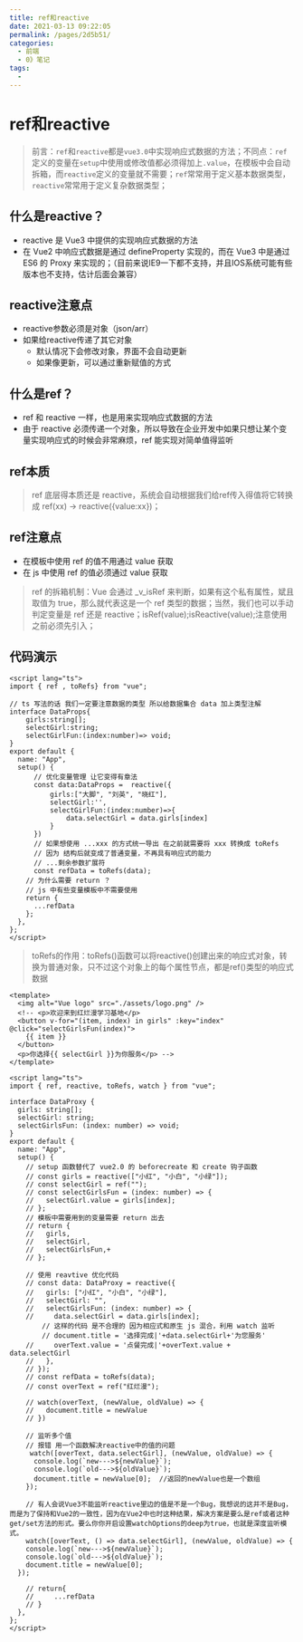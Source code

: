 ```yaml
---
title: ref和reactive
date: 2021-03-13 09:22:05
permalink: /pages/2d5b51/
categories:
  - 前端
  - 0》笔记
tags:
  - 
---
```


# ref和reactive
> 前言：`ref`和`reactive`都是`vue3.0`中实现响应式数据的方法；不同点：`ref`定义的变量在`setup`中使用或修改值都必须得加上`.value`，在模板中会自动拆箱，而`reactive`定义的变量就不需要；`ref`常常用于定义基本数据类型，`reactive`常常用于定义复杂数据类型；


## 什么是reactive？
- reactive 是 Vue3 中提供的实现响应式数据的方法
- 在 Vue2 中响应式数据是通过 defineProperty 实现的，而在 Vue3 中是通过 ES6 的 Proxy 来实现的；（目前来说IE9一下都不支持，并且IOS系统可能有些版本也不支持，估计后面会兼容）

## reactive注意点
- reactive参数必须是对象（json/arr）
- 如果给reactive传递了其它对象
  - 默认情况下会修改对象，界面不会自动更新
  - 如果像更新，可以通过重新赋值的方式

## 什么是ref？
- ref 和 reactive 一样，也是用来实现响应式数据的方法
- 由于 reactive 必须传递一个对象，所以导致在企业开发中如果只想让某个变量实现响应式的时候会非常麻烦，ref 能实现对简单值得监听

## ref本质
> ref 底层得本质还是 reactive，系统会自动根据我们给ref传入得值将它转换成 ref(xx) -> reactive({value:xx})；

## ref注意点
- 在模板中使用 ref 的值不用通过 value 获取
- 在 js 中使用 ref 的值必须通过 value 获取

> ref 的拆箱机制：Vue 会通过 _v_isRef 来判断，如果有这个私有属性，斌且取值为 true，那么就代表这是一个 ref 类型的数据；当然，我们也可以手动判定变量是 ref 还是 reactive；isRef(value);isReactive(value);注意使用之前必须先引入；

## 代码演示
```vue
<script lang="ts">
import { ref , toRefs} from "vue";

// ts 写法的话 我们一定要注意数据的类型 所以给数据集合 data 加上类型注解
interface DataProps{
    girls:string[];
    selectGirl:string;
    selectGirlFun:(index:number)=> void;
}
export default {
  name: "App",
  setup() {
      // 优化变量管理 让它变得有章法
      const data:DataProps =  reactive({
          girls:["大脚", "刘英", "晓红"],
          selectGirl:'',
          selectGirlFun:(index:number)=>{
              data.selectGirl = data.girls[index]
          }
      })
      // 如果想使用 ...xxx 的方式统一导出 在之前就需要将 xxx 转换成 toRefs
      // 因为 结构后就变成了普通变量，不再具有响应式的能力
      // ...剩余参数扩展符
      const refData = toRefs(data);
    // 为什么需要 return ？
    // js 中有些变量模板中不需要使用
    return {
      ...refData
    };
  },
};
</script>
```

> toRefs的作用：toRefs()函数可以将reactive()创建出来的响应式对象，转换为普通对象，只不过这个对象上的每个属性节点，都是ref()类型的响应式数据

```vue
<template>
  <img alt="Vue logo" src="./assets/logo.png" />
  <!-- <p>欢迎来到红烂漫学习基地</p>
  <button v-for="(item, index) in girls" :key="index" @click="selectGirlsFun(index)">
    {{ item }}
  </button>
  <p>你选择{{ selectGirl }}为你服务</p> -->
</template>

<script lang="ts">
import { ref, reactive, toRefs, watch } from "vue";

interface DataProxy {
  girls: string[];
  selectGirl: string;
  selectGirlsFun: (index: number) => void;
}
export default {
  name: "App",
  setup() {
    // setup 函数替代了 vue2.0 的 beforecreate 和 create 钩子函数
    // const girls = reactive(["小红", "小白", "小绿"]);
    // const selectGirl = ref("");
    // const selectGirlsFun = (index: number) => {
    //   selectGirl.value = girls[index];
    // };
    // 模板中需要用到的变量需要 return 出去
    // return {
    //   girls,
    //   selectGirl,
    //   selectGirlsFun,+
    // };

    // 使用 reavtive 优化代码
    // const data: DataProxy = reactive({
    //   girls: ["小红", "小白", "小绿"],
    //   selectGirl: "",
    //   selectGirlsFun: (index: number) => {
    //     data.selectGirl = data.girls[index];
        // 这样的代码 是不合理的 因为相应式和原生 js 混合，利用 watch 监听
        // document.title = '选择完成|'+data.selectGirl+'为您服务'
    //     overText.value = '点餐完成|'+overText.value + data.selectGirl
    //   },
    // });
    // const refData = toRefs(data);
    // const overText = ref("红烂漫");

    // watch(overText, (newValue, oldValue) => {
    //   document.title = newValue
    // })

    // 监听多个值
    // 报错 用一个函数解决reactive中的值的问题
     watch([overText, data.selectGirl], (newValue, oldValue) => {
      console.log(`new--->${newValue}`);
      console.log(`old--->${oldValue}`);
      document.title = newValue[0];  //返回的newValue也是一个数组
    });

    // 有人会说Vue3不能监听reactive里边的值是不是一个Bug，我想说的这并不是Bug，而是为了保持和Vue2的一致性，因为在Vue2中也时这种结果，解决方案是要么是ref或者这种get/set方法的形式。要么你你开启设置watchOptions的deep为true，也就是深度监听模式。
    watch([overText, () => data.selectGirl], (newValue, oldValue) => {
    console.log(`new--->${newValue}`);
    console.log(`old--->${oldValue}`);
    document.title = newValue[0];
  });

    // return{
    //     ...refData
    // }
  },
};
</script>
```